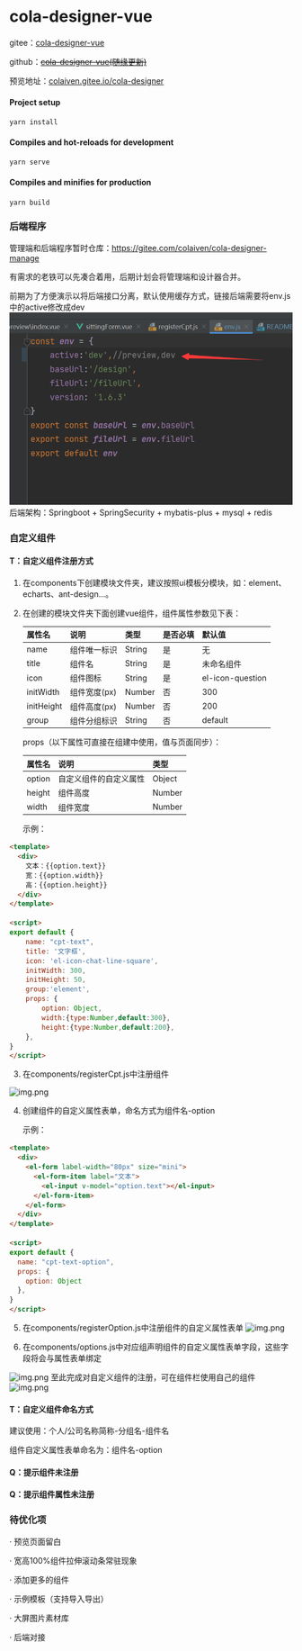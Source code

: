 # cola-designer-vue
gitee：<a href="https://gitee.com/colaiven/cola-designer" target="_blank">cola-designer-vue</a>

github：[~~cola-designer-vue(随缘更新)~~](https://github.com/colaiven/cola-designer )

预览地址：<a href="https://colaiven.gitee.io/cola-designer/#/" target="_blank">colaiven.gitee.io/cola-designer</a>
#### Project setup
```
yarn install
```
#### Compiles and hot-reloads for development
```
yarn serve
```
#### Compiles and minifies for production
```
yarn build
```
### 后端程序
管理端和后端程序暂时仓库：https://gitee.com/colaiven/cola-designer-manage

有需求的老铁可以先凑合着用，后期计划会将管理端和设计器合并。

前期为了方便演示以将后端接口分离，默认使用缓存方式，链接后端需要将env.js中的active修改成dev
![img.png](src/assets/img.png)
后端架构：Springboot + SpringSecurity + mybatis-plus + mysql + redis

### 自定义组件
#### T：自定义组件注册方式
1. 在components下创建模块文件夹，建议按照ui模板分模块，如：element、echarts、ant-design...。
2. 在创建的模块文件夹下面创建vue组件，组件属性参数见下表：
   
   | 属性名      | 说明          | 类型    |是否必填  | 默认值|
   |  ----      |  ----        | ----   | ----   | ----  |
   | name       | 组件唯一标识   | String | 是      | 无 |
   | title      | 组件名        | String  | 是    | 未命名组件 |
   | icon       | 组件图标      | String  | 是     | el-icon-question |
   | initWidth  | 组件宽度(px)   | Number  | 否     | 300 |
   | initHeight | 组件高度(px)   | Number  | 否     | 200 |
   | group      | 组件分组标识   | String  | 否     | default |
   
    props（以下属性可直接在组建中使用，值与页面同步）：
   
   | 属性名      | 说明          | 类型    |
   |  ----      |  ----        | ----   |
   | option     | 自定义组件的自定义属性| Object |
   | height     | 组件高度| Number |
   | width      | 组件宽度| Number |
   
    示例：

```html
<template>
  <div>
    文本：{{option.text}}
    宽：{{option.width}}
    高：{{option.height}}
  </div>
</template>

<script>
export default {
    name: "cpt-text",
    title: '文字框',
    icon: 'el-icon-chat-line-square',
    initWidth: 300,
    initHeight: 50,
    group:'element',
    props: {
        option: Object,
        width:{type:Number,default:300},
        height:{type:Number,default:200},
    },
}
</script>
```

3. 在components/registerCpt.js中注册组件

![img.png](src/assets/readme/registerCpt.png)
   
4. 创建组件的自定义属性表单，命名方式为组件名-option
   
   示例：
```html
<template>
  <div>
    <el-form label-width="80px" size="mini">
      <el-form-item label="文本">
        <el-input v-model="option.text"></el-input>
      </el-form-item>
    </el-form>
  </div>
</template>

<script>
export default {
  name: "cpt-text-option",
  props: {
    option: Object
  },
}
</script>
```

5. 在components/registerOption.js中注册组件的自定义属性表单
![img.png](src/assets/readme/registerOption.png)
   
6. 在components/options.js中对应组声明组件的自定义属性表单字段，这些字段将会与属性表单绑定

![img.png](src/assets/readme/options.png)
至此完成对自定义组件的注册，可在组件栏使用自己的组件
![img.png](src/assets/readme/test.png)
#### T：自定义组件命名方式
 建议使用：个人/公司名称简称-分组名-组件名

 组件自定义属性表单命名为：组件名-option
#### Q：提示组件未注册
#### Q：提示组件属性未注册

### 待优化项
· 预览页面留白

· 宽高100%组件拉伸滚动条常驻现象

· 添加更多的组件

· 示例模板（支持导入导出）

· 大屏图片素材库

· 后端对接

